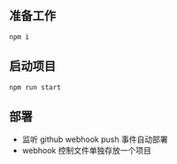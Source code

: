 ## 准备工作
```
npm i
```
## 启动项目
```
npm run start
```

## 部署
- 监听 github webhook push 事件自动部署
- webhook 控制文件单独存放一个项目

